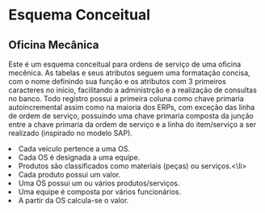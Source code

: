 <H1>Esquema Conceitual</H1>
<H2>Oficina Mecânica</H2>

<p>Este é um esquema conceitual para ordens de serviço de uma oficina mecênica. As tabelas e seus atributos seguem uma formatação concisa, com o nome definindo sua função e os atributos com 3 primeiros caracteres no início, facilitando a administrção e a realização de consultas no banco. Todo registro possui a primeira coluna como chave primaria autoincremental assim como na maioria dos ERPs, com exceção das linha de ordem de serviço, possuindo uma chave primaria composta da junção entre a chave primaria da ordem de serviço e a linha do item/serviço a ser realizado (inspirado no modelo SAP).</p>

<p><li>Cada veículo pertence a uma OS.</li>
<li>Cada OS é designada a uma equipe.</li>
<li>Produtos são classificados como materiais (peças) ou serviços.<\li>
<li>Cada produto possui um valor.</li>
<li>Uma OS possui um ou vários produtos/serviços.</li>
<li>Uma equipe é composta por vários funcionários.</li>
<li>A partir da OS calcula-se o valor.</li></p>
